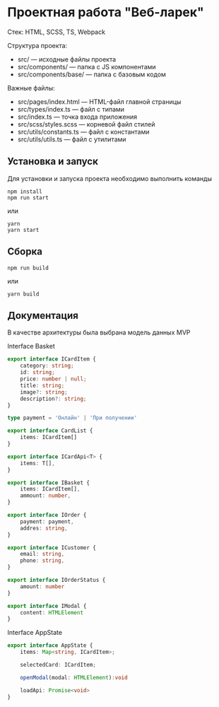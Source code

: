 # Проектная работа "Веб-ларек"

Стек: HTML, SCSS, TS, Webpack

Структура проекта:
- src/ — исходные файлы проекта
- src/components/ — папка с JS компонентами
- src/components/base/ — папка с базовым кодом

Важные файлы:
- src/pages/index.html — HTML-файл главной страницы
- src/types/index.ts — файл с типами
- src/index.ts — точка входа приложения
- src/scss/styles.scss — корневой файл стилей
- src/utils/constants.ts — файл с константами
- src/utils/utils.ts — файл с утилитами

## Установка и запуск
Для установки и запуска проекта необходимо выполнить команды

```
npm install
npm run start
```

или

```
yarn
yarn start
```
## Сборка

```
npm run build
```

или

```
yarn build
```
## Документация
В качестве архитектуры была выбрана модель данных MVP

Interface Basket
```typescript
export interface ICardItem {
	category: string;
	id: string;
	price: number | null;
	title: string;
	image?: string;
	description?: string;
}

type payment = 'Онлайн' | 'При получении'

export interface CardList {
	items: ICardItem[]
}

export interface ICardApi<T> {
	items: T[],
}

export interface IBasket {
	items: ICardItem[],
	ammount: number,
}

export interface IOrder {
	payment: payment,
	addres: string,
}

export interface ICustomer {
	email: string,
	phone: string,
}

export interface IOrderStatus {
	amount: number
}

export interface IModal {
	content: HTMLElement
}
```
Interface AppState
```typescript
export interface AppState {
	items: Map<string, ICardItem>;

	selectedCard: ICardItem;

	openModal(modal: HTMLElement):void

	loadApi: Promise<void>
}
```
